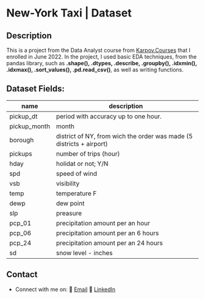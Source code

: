 # New-York Taxi | Dataset 

## Description

This is a project from the Data Analyst course from [Karpov.Courses](https://karpov.courses/analytics) that I enrolled in June 2022. In the project, I used basic EDA techniques, from the pandas library, such as **.shape(), .dtypes, .describe, .groupby(), .idxmin(), .idxmax(), .sort_values(), .pd.read_csv()**, as well as writing functions.

## Dataset Fields:

| name | description | 
| --- | --- | 
| pickup_dt | period with accuracy up to one hour.  
|pickup_month | month 
|borough | district of NY, from wich the order was made (5 districts + airport)
|pickups | number of trips (hour)
|hday | holidat or not; Y/N
|spd | speed of wind
|vsb |  visibility
|temp| temperature F
|dewp| dew point
|slp | preasure
|pcp_01 | precipitation amount per an hour
|pcp_06| precipitation amount per an 6 hours
|pcp_24 | precipitation amount per an 24 hours
|sd| snow level - inches

## Contact

* Connect with me on:
   📜   [Email](mailto:alexey.golovin@gmail.com)
    🏦 [LinkedIn](https://www.linkedin.com/in/alexey-golovin/)
  
 
